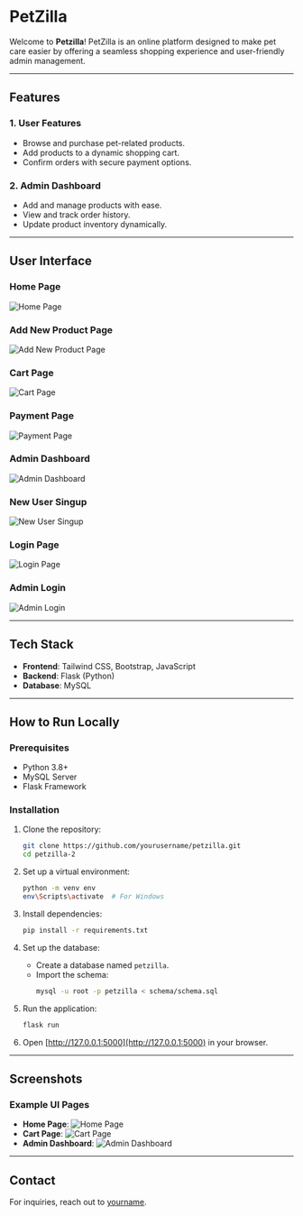 # PetZilla

Welcome to **Petzilla**! PetZilla is an online platform designed to make pet care easier by offering a seamless shopping experience and user-friendly admin management.

---

## Features
### 1. **User Features**
- Browse and purchase pet-related products.
- Add products to a dynamic shopping cart.
- Confirm orders with secure payment options.

### 2. **Admin Dashboard**
- Add and manage products with ease.
- View and track order history.
- Update product inventory dynamically.

---

## User Interface

### Home Page
![Home Page](https://i.ibb.co.com/JkY3fcD/Screenshot-2024-12-19-213217.png)

### Add New Product Page
![Add New Product Page](https://i.ibb.co.com/0hnbyB5/Screenshot-2024-12-19-213644-Copy.png)

### Cart Page
![Cart Page](https://i.ibb.co.com/RNBSXmt/image.png)

### Payment Page
![Payment Page](https://i.ibb.co.com/g4xGZjt/Screenshot-2024-12-21-014025.png)
### Admin Dashboard
![Admin Dashboard](##)

### New User Singup
![New User Singup](https://i.ibb.co.com/092WZyt/Screenshot-2024-12-19-213530.png)

### Login Page
![Login Page](https://i.ibb.co.com/gyPHmyY/Screenshot-2024-12-19-213507.png)

### Admin Login
![Admin Login](https://i.ibb.co.com/mTJnKJj/Screenshot-2024-12-19-213544.png)

---

## Tech Stack
- **Frontend**: Tailwind CSS, Bootstrap, JavaScript
- **Backend**: Flask (Python)
- **Database**: MySQL

---

## How to Run Locally

### Prerequisites
- Python 3.8+
- MySQL Server
- Flask Framework

### Installation
1. Clone the repository:
    ```bash
    git clone https://github.com/yourusername/petzilla.git
    cd petzilla-2
    ```

2. Set up a virtual environment:
    ```bash
    python -m venv env
    env\Scripts\activate  # For Windows
    ```

3. Install dependencies:
    ```bash
    pip install -r requirements.txt
    ```

4. Set up the database:
    - Create a database named `petzilla`.
    - Import the schema:
        ```bash
        mysql -u root -p petzilla < schema/schema.sql
        ```

5. Run the application:
    ```bash
    flask run
    ```

6. Open [http://127.0.0.1:5000](http://127.0.0.1:5000) in your browser.

---

## Screenshots
### Example UI Pages
- **Home Page**:
  ![Home Page](static/img/home_page.png)
- **Cart Page**:
  ![Cart Page](static/img/cart_page.png)
- **Admin Dashboard**:
  ![Admin Dashboard](static/img/admin_dashboard.png)

---

## Contact
For inquiries, reach out to [yourname](mailto:yourname@example.com).
